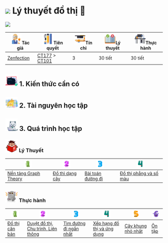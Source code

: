 # <img src="/images/docs/HP/CT175.png" width="50"> Lý thuyết đồ thị 🔄

<img src="https://readme-typing-svg.herokuapp.com?font=tahoma&lines=B%E1%BA%A3ng+sau+tham+kh%E1%BA%A3o+c%E1%BB%A7a+CTU">

| <img src="https://raw.githubusercontent.com/Zenfection/Image/master/2021/07/31-17-12-38-Professor%20Male.png" title="" alt="Professor Male.png" width="35">Tác giả | <img title="" src="https://raw.githubusercontent.com/Zenfection/Image/master/2021/07/31-17-08-42-Learning%20Tools.png" alt="Learning Tools.png" width="35">Tiên quyết | <img src="https://raw.githubusercontent.com/Zenfection/Image/master/2021/07/31-17-13-24-Degree.png" title="" alt="Degree.png" width="35">Tín chỉ | <img src="https://raw.githubusercontent.com/Zenfection/Image/master/2021/07/31-17-10-10-Rage%20Room%20Rules.png" title="" alt="Rage Room Rules.png" width="35">Lý thuyết | <img src="https://raw.githubusercontent.com/Zenfection/Image/master/2021/07/31-17-11-54-Student%20Desk.png" title="" alt="Student Desk.png" width="35">Thực hành |
| ------------------------------------------------------------------------------------------------------------------------------------------------------------------ | --------------------------------------------------------------------------------------------------------------------------------------------------------------------- | ------------------------------------------------------------------------------------------------------------------------------------------------ | ------------------------------------------------------------------------------------------------------------------------------------------------------------------------ | ---------------------------------------------------------------------------------------------------------------------------------------------------------------- |
| [Zenfection](http://facebook.com/zenfection)                                                                                                                       | [CT177](/cosonganh/CT177-Cau_truc_du_lieu/) > [CT101](/nhapmon/CT101-Lap_trinh_can_ban_a/)                                                                            | 3                                                                                                                                                | 30 tiết                                                                                                                                                                  | 30 tiết                                                                                                                                                          |

## <img src="https://raw.githubusercontent.com/Zenfection/Image/master/2021/08/02-21-26-29-tenor.gif" width="40"> 1. Kiến thức cần có

## <img src="https://raw.githubusercontent.com/Zenfection/Image/master/2021/08/02-21-24-49-tenor.gif" width="40"> 2. Tài nguyên học tập

## <img src="https://raw.githubusercontent.com/Zenfection/Image/master/2021/08/02-21-41-35-tenor.gif" width="40"> 3. Quá trình học tập

### <img src="https://raw.githubusercontent.com/Zenfection/Image/master/2021/11/28-20-25-35-stay-home-read.gif" width="40"> Lý Thuyết

| <img src="https://raw.githubusercontent.com/Zenfection/Image/master/2021/10/08-14-42-05-icons8-1_cute.png" width="25"> | <img src="https://raw.githubusercontent.com/Zenfection/Image/master/2021/10/08-14-42-09-icons8-2_cute.png" width="25"> | <img src="https://raw.githubusercontent.com/Zenfection/Image/master/2021/10/08-14-42-15-icons8-3_cute.png" width="25"> | <img src="https://raw.githubusercontent.com/Zenfection/Image/master/2021/10/08-14-42-19-icons8-4_cute.png" width="25"> |
| ---------------------------------------------------------------------------------------------------------------------- | ---------------------------------------------------------------------------------------------------------------------- | ---------------------------------------------------------------------------------------------------------------------- | ---------------------------------------------------------------------------------------------------------------------- |
| [Nền tảng Graph Theory](/cosonganh/CT175-Ly_thuyet_do_thi/Tailieu/1/1.md)                                              | [Đồ thì dạng cây](/cosonganh/CT175-Ly_thuyet_do_thi/Tailieu/2/1.md)                                                    | [Bài toán đường đi](/cosonganh/CT175-Ly_thuyet_do_thi/Tailieu/3/1.md)                                                  | [Đồ thị phẳng và số màu](/cosonganh/CT175-Ly_thuyet_do_thi/Tailieu/4/1.md)                                             |

### <img src="https://raw.githubusercontent.com/Zenfection/Image/master/2021/10/12-16-35-26-blukittie-blu.gif" width="40"> Thực hành

| <img src="https://raw.githubusercontent.com/Zenfection/Image/master/2021/10/08-14-42-05-icons8-1_cute.png" width="25"> | <img src="https://raw.githubusercontent.com/Zenfection/Image/master/2021/10/08-14-42-09-icons8-2_cute.png" width="25"> | <img src="https://raw.githubusercontent.com/Zenfection/Image/master/2021/10/08-14-42-15-icons8-3_cute.png" width="25"> | <img src="https://raw.githubusercontent.com/Zenfection/Image/master/2021/10/08-14-42-19-icons8-4_cute.png" width="25"> | <img src="https://raw.githubusercontent.com/Zenfection/Image/master/2021/10/08-14-42-25-icons8-5_cute.png" width="25"> | <img src="https://raw.githubusercontent.com/Zenfection/Image/master/2021/11/03-10-49-45-icons8-6_cute.png" width="25"> |
| ---------------------------------------------------------------------------------------------------------------------- | ---------------------------------------------------------------------------------------------------------------------- | ---------------------------------------------------------------------------------------------------------------------- | ---------------------------------------------------------------------------------------------------------------------- | ---------------------------------------------------------------------------------------------------------------------- | ---------------------------------------------------------------------------------------------------------------------- |
| [Đồ thị căn bản](/cosonganh/CT175-Ly_thuyet_do_thi/Thuchanh/1.md)                                                      | [Duyệt đồ thị, Chu trình, Liên thông](/cosonganh/CT175-Ly_thuyet_do_thi/Thuchanh/2.md)                                 | [Tìm đường đi ngắn nhất](/cosonganh/CT175-Ly_thuyet_do_thi/Thuchanh/3.md)                                              | [Xếp hạng đồ thị và ứng dụng](/cosonganh/CT175-Ly_thuyet_do_thi/Thuchanh/4.md)                                         | [Cây khung nhỏ nhất](/cosonganh/CT175-Ly_thuyet_do_thi/Thuchanh/5.md)                                                  | [Ôn tập](/cosonganh/CT175-Ly_thuyet_do_thi/Thuchanh/6.md)                                                              |

<comment/> 


 
